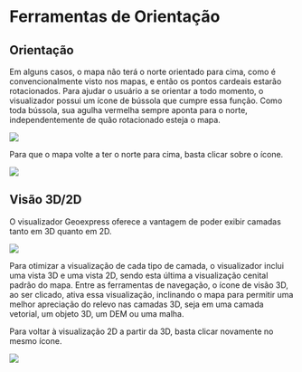 # Ferramentas de Orientação

## Orientação

Em alguns casos, o mapa não terá o norte orientado para cima, como é convencionalmente visto nos mapas, e então os pontos cardeais estarão rotacionados. Para ajudar o usuário a se orientar a todo momento, o visualizador possui um ícone de bússola que cumpre essa função. Como toda bússola, sua agulha vermelha sempre aponta para o norte, independentemente de quão rotacionado esteja o mapa. 

![](../images/orientacion1.png)

Para que o mapa volte a ter o norte para cima, basta clicar sobre o ícone. 

![](../images/orientacion2.png)

## Visão 3D/2D

O visualizador Geoexpress oferece a vantagem de poder exibir camadas tanto em 3D quanto em 2D. 

![](../images/3d-2d_1.png)

Para otimizar a visualização de cada tipo de camada, o visualizador inclui uma vista 3D e uma vista 2D, sendo esta última a visualização cenital padrão do mapa. Entre as ferramentas de navegação, o ícone de visão 3D, ao ser clicado, ativa essa visualização, inclinando o mapa para permitir uma melhor apreciação do relevo nas camadas 3D, seja em uma camada vetorial, um objeto 3D, um DEM ou uma malha. 

Para voltar à visualização 2D a partir da 3D, basta clicar novamente no mesmo ícone.

![](../images/3d-2d.png)

